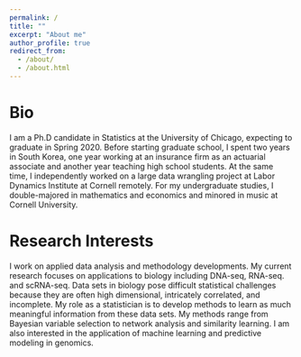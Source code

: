 ```yaml
---
permalink: /
title: ""
excerpt: "About me"
author_profile: true
redirect_from: 
  - /about/
  - /about.html
---
```


Bio
====
I am a Ph.D candidate in Statistics at the University of Chicago, expecting to graduate in Spring 2020. Before starting graduate school, I spent two years in South Korea, one year working at an insurance firm as an actuarial associate and another year teaching high school students. At the same time, I independently worked on a large data wrangling project at Labor Dynamics Institute at Cornell remotely. For my undergraduate studies, I double-majored in mathematics and economics and minored in music at Cornell University. 

Research Interests
====
I work on applied data analysis and methodology developments. My current research focuses on applications to biology including DNA-seq, RNA-seq. and scRNA-seq. Data sets in biology pose difficult statistical challenges because they are often high dimensional, intricately correlated, and incomplete. My role as a statistician is to develop methods to learn as much meaningful information from these data sets. My methods range from Bayesian variable selection to network analysis and similarity learning. I am also interested in the application of machine learning and predictive modeling in genomics.

